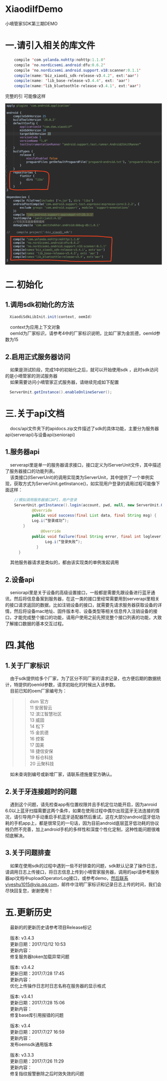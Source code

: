 XiaodiIfDemo
====  
小嘀管家SDK第三期DEMO

# 一.请引入相关的库文件  
```java  
    compile 'com.yolanda.nohttp:nohttp:1.1.0'
    compile 'no.nordicsemi.android:dfu:0.6.2'
    compile 'no.nordicsemi.android.support.v18:scanner:0.1.1'
    compile(name:'biz_xiaodi_sdk-release-v3.4.2', ext:'aar')
    compile(name: 'lib_base-release-v3.4.4', ext: 'aar')
    compile(name:'lib_bluetoothle-release-v3.4.1', ext:'aar')
```
完整的引 可能像这样  

![XiaodiIfDemo](https://github.com/dessmann/XiaodiIfDemo/raw/master/docs/img/gradlec.png)  

# 二.初始化
## 1.调用sdk初始化的方法
```java
  XiaodiSdkLibInit.init(context, oemId)
```
&nbsp;&nbsp;&nbsp;&nbsp;context为应用上下文对象  
&nbsp;&nbsp;&nbsp;&nbsp;oemId为厂家标识，请参考4中的厂家标识说明，比如厂家为金凯德，oemId参数为15
## 2.启用正式服务器访问
&nbsp;&nbsp;&nbsp;&nbsp;如果是测试阶段，完成1中的初始化之后，就可以开始使用sdk ，此时sdk访问的是小嘀管家的测试服务器  
&nbsp;&nbsp;&nbsp;&nbsp;如果需要访问小嘀管家正式服务器，请继续完成如下配置
```java
  ServerUnit.getInstance().enableOnlineServer();
```
# 三.关于api文档
&nbsp;&nbsp;&nbsp;&nbsp;docs/api文件夹下的apidocs.zip文件描述了sdk的具体功能，主要分为服务器api(serverapi)与设备api(seniorapi)
## 1.服务器api
&nbsp;&nbsp;&nbsp;&nbsp;serverapi里是单一的服务器请求接口，接口定义为IServerUnit文件，其中描述了服务器接口的功能列表。  
&nbsp;&nbsp;&nbsp;&nbsp;该类接口(IServerUnit)的调用实现类为ServerUnit，其中提供了一个单例实现，获取方式为ServerUnit.getInstance()，如实现用户登录的调用过程可能像下面这样：   
```java
    //模拟调用服务器接口API，用户登录 
    ServerUnit.getInstance().login(account, pwd, null, new ServerUnit.OnServerUnitListener() {
  			@Override
  			public void success(final List data, final String msg) {
            Log.i(“登录成功”);
      	}
				@Override
  			public void failure(final String error, final int loglever){
				  Log.i(“登录失败”);                                                             
			  }
	  }
```
&nbsp;&nbsp;&nbsp;&nbsp;其他服务器请求是类似的，都由该实现类的单例发起调用
## 2.设备api
&nbsp;&nbsp;&nbsp;&nbsp;seniorapi里是关于设备的高级设置接口，一般都是需要先跟设备进行蓝牙通讯，然后将信息备案到服务器，在这一类的接口里经常需要用到serverapi里相关的接口请求返回的数据，比如注销设备的接口，就需要先请求服务器获取设备的详情，然后将设备mac地址、固件版本号、设备类型等相关信息传入注销设备的接口，才能完成整个接口的功能，请用户使用之前先预览整个接口列表的功能，大致了解接口数据的基本交互过程。

# 四.其他
## 1.关于厂家标识
&nbsp;&nbsp;&nbsp;&nbsp;由于sdk提供给多个厂家，为了区分不同厂家的请求记录，也方便后期的数据统计，特提供的oemId参数，请求初始化的时候出入该参数。  
&nbsp;&nbsp;&nbsp;&nbsp;目前已知的oem厂家编号为：
>>dsm 官方  
>>11 安居智云  
>>12 滨江智慧社区  
>>13 威固   
>>14 松下   
>>15 金凯德   
>>16 控客   
>>17 国美   
>>18 捷信安保   
>>19 标仓科技   
>>20 云聚科技  

&nbsp;&nbsp;&nbsp;&nbsp;如未查询到编号或新增厂家，请联系德施曼官方确认。
## 2.关于牙连接超时的问题
&nbsp;&nbsp;&nbsp;&nbsp;遇到这个问题，请先检查app有位置权限并且手机定位功能开启，因为anroid 6.0以上蓝牙扫描需要这两个条件，如果在使用过程中偶尔出现蓝牙无法连接的情况，请引导用户手动重启手机蓝牙适配器然后重试，这在大部分android蓝牙低功耗的手机app上，都是很常见的一句话，因为目前android底层蓝牙低功耗的协议栈仍然不完善，加上android手机的多样性和深度个性化定制，这种性能问题很难彻底解决。
## 3.关于问题排查
&nbsp;&nbsp;&nbsp;&nbsp;如果在使用sdk的过程中遇到一些不好排查的问题，sdk默认记录了操作日志，请调用日志上传接口，将日志信息上传到小嘀管家服务器，调用的api请参考服务器api文档中uploadOperatorLog接口，或参考demo，然后联系yiyeshu1015@vip.qq.com，邮件中注明厂家标识和记录日志上传的时间，我们会尽快回复您，谢谢使用！

# 五.更新历史
&nbsp;&nbsp;&nbsp;&nbsp;最新的的更新历史请参考项目Release标记

&nbsp;&nbsp;&nbsp;&nbsp;版本: v3.4.3  
&nbsp;&nbsp;&nbsp;&nbsp;更新日期：2017/12/12 10:53  
&nbsp;&nbsp;&nbsp;&nbsp;更新内容：  
&nbsp;&nbsp;&nbsp;&nbsp;修复服务器token加载异常问题  

&nbsp;&nbsp;&nbsp;&nbsp;版本: v3.4.2  
&nbsp;&nbsp;&nbsp;&nbsp;更新日期：2017/7/28 17:45  
&nbsp;&nbsp;&nbsp;&nbsp;更新内容：  
&nbsp;&nbsp;&nbsp;&nbsp;优化上传操作日志时日志名称在服务器的显示格式  

&nbsp;&nbsp;&nbsp;&nbsp;版本: v3.4.1  
&nbsp;&nbsp;&nbsp;&nbsp;更新日期：2017/7/28 15:06  
&nbsp;&nbsp;&nbsp;&nbsp;更新内容：  
&nbsp;&nbsp;&nbsp;&nbsp;修复base库引用报错的问题  

&nbsp;&nbsp;&nbsp;&nbsp;版本: v3.4  
&nbsp;&nbsp;&nbsp;&nbsp;更新日期：2017/7/27 16:59  
&nbsp;&nbsp;&nbsp;&nbsp;更新内容：  
&nbsp;&nbsp;&nbsp;&nbsp;发布oemsdk通用版本  

&nbsp;&nbsp;&nbsp;&nbsp;版本: v3.3.3  
&nbsp;&nbsp;&nbsp;&nbsp;更新日期：2017/7/26 11:29  
&nbsp;&nbsp;&nbsp;&nbsp;更新内容：  
&nbsp;&nbsp;&nbsp;&nbsp;修复指纹报警删除之后时效失效的问题  
